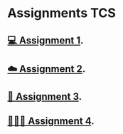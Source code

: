 # Assignments TCS


## [💻 Assignment 1](https://github.com/RicardoTrejoSanjuan/assignments/tree/master/assignment1).
## [☁️ Assignment 2](https://github.com/RicardoTrejoSanjuan/assignments/tree/master/assignment2).
## [💯 Assignment 3](https://github.com/RicardoTrejoSanjuan/assignments/tree/master/assignment3).
## [👨🏻‍⚕️ Assignment 4](https://github.com/RicardoTrejoSanjuan/assignments/tree/master/assignment4).
